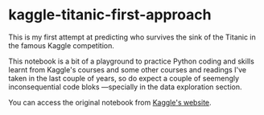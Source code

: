 # kaggle-titanic-first-approach

This is my first attempt at predicting who survives the sink of the Titanic in the famous Kaggle competition.

This notebook is a bit of a playground to practice Python coding and skills learnt from Kaggle's courses and some other courses and readings I've taken in the last couple of years, so do expect a couple of seemengly inconsequential code bloks —specially in the data exploration section.

You can access the original notebook from [Kaggle's website](https://www.kaggle.com/code/luisdsuarez/titanic-first-approach).
